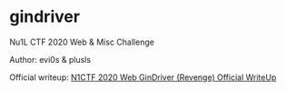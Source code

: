 # gindriver

Nu1L CTF 2020 Web & Misc Challenge

Author: evi0s & plusls

Official writeup: [N1CTF 2020 Web GinDriver (Revenge) Official WriteUp](https://evi0s.com/2020/10/19/n1ctf-gindriver-official-wp/)
